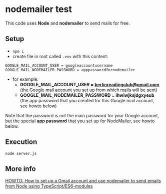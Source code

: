 # nodemailer test

This code uses **Node** and **nodemailer** to send mails for free.

## Setup

- `npm i`
- create file in root called `.env` with this content:

``` text
GOOGLE_MAIL_ACCOUNT_USER = googleaccountusername
GOOGLE_MAIL_NODEMAILER_PASSWORD = apppasswordfornodemailer
```
- for example:
  - **GOOGLE_MAIL_ACCOUNT_USER = berlinreadingclub@gmail.com** (the Google mail account you set up from which mails will be sent)
  - **GOOGLE_MAIL_NODEMAILER_PASSWORD = ihwiwjksjdgxyeub** (the app password that you created for this Google mail account, see howto below)

Note that the password is not the main password for your Google account, but the special **app password** that you set up for NodeMailer, see howto below.

## Execution

`node server.js`

## More info

[HOWTO: How to set up a Gmail account and use nodemailer to send emails from Node using TypeScript/ES6-modules](https://edwardtanguay.vercel.app/howtos?id=682) 
